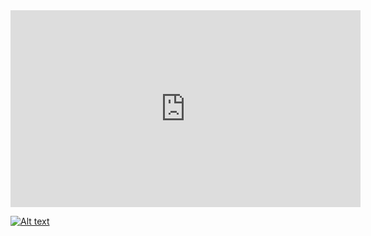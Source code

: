 <iframe width="560" height="315" src="https://www.youtube.com/embed/SuQlZzPlXiE" frameborder="0" allowfullscreen></iframe>

[![Alt text](https://img.youtube.com/vi/SuQlZzPlXiE/0.jpg)](https://youtu.be/SuQlZzPlXiE)
